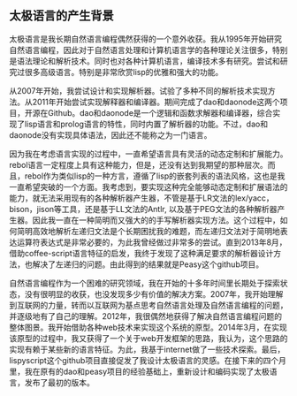 ## 太极语言的产生背景

太极语言是我长期自然语言编程偶然获得的一个意外收获。我从1995年开始研究自然语言编程，因此对于自然语言处理和计算机语言学的各种理论关注很多，特别是语法理论和解析技术。同时也对各种计算机语言，编译技术多有研究。尝试和研究过很多高级语言。特别是非常欣赏lisp的优雅和强大的功能。

从2007年开始，我尝试设计和实现解析器。试验了多种不同的解析技术实现方法。从2011年开始尝试实现解释器和编译器。期间完成了dao和daonode这两个项目，开源在Github。dao和daonode是一个逻辑和函数求解器和编译器，综合实现了lisp语言和prolog语言的特性，同时内置了解析器的功能。不过，dao和daonode没有实现具体语法，因此还不能称之为一门语言。

因为我在考虑语言实现的过程中，一直希望语言具有灵活的动态定制和扩展能力。rebol语言一定程度上具有这种能力，但是，还没有达到我期望的那种层次。而且，rebol作为类似lisp的一种方言，遵循了lisp的嵌套列表的语法风格，这也是我一直希望突破的一个方面。我考虑到，要实现这种完全能够动态定制和扩展语法的能力，就无法采用现有的各种解析器产生器，不管是基于LR文法的lex/yacc，bison，jison等工具，还是基于LL文法的Antlr, 以及基于PEG文法的各种解析器产生器。因此我一直在一种简明而又强大的的手写解析器实现方法。这个过程中，如何简明高效地解析左递归文法是个长期困扰我的难题，而左递归文法对于简明地表达运算符表达式是非常必要的，为此我曾经做过非常多的尝试。直到2013年8月，借助coffee-script语言特征的启发，我终于发现了这种满足要求的解析器设计方法，也解决了左递归的问题。由此得到的结果就是Peasy这个github项目。

自然语言编程作为一个困难的研究领域，我在开始的十多年时间里长期处于探索状态，没有很明显的收获，也没发现多少有价值的解决方案。2007年，我开始理解到互联网的力量，转而以互联网为基点思考自然语言处理及自然语言编程的问题，并逐级地有了自己的理解。2012年，我很偶然地获得了解决自然语言编程问题的整体图景。我开始借助各种web技术来实现这个系统的原型。2014年3月，在实现该原型的过程中，我又获得了一个关于web开发框架的思路，我认为，这个思路的实现有赖于某些新的语言特征。为此，我基于internet做了一些技术探索。最后，lispyscript这个github项目直接促发了我设计太极语言的灵感。在接下来的四个月里，我在原有的dao和peasy项目的经验基础上，重新设计和编码实现了太极语言，发布了最初的版本。


